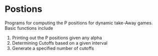 # Postions
Programs for computing the P positions for dynamic take-Away games. Basic functions include
  1) Printing out the P positions given any alpha
  2) Determining Cutoffs based on a given interval
  3) Generate a specified number of cutoffs
